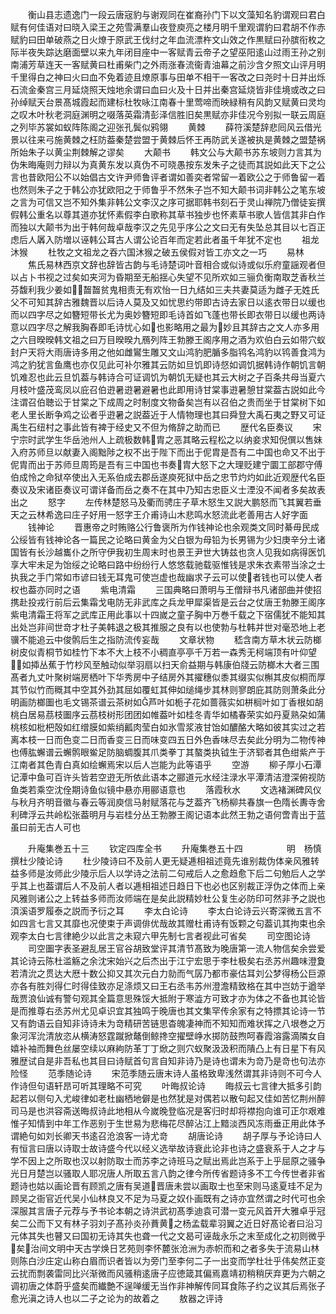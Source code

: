 <!-- { "loadSidebar": true } -->
　　衡山县志遗逸门一段云唐宼豹与谢观同在崔裔孙门下以文藻知名豹谓观曰君白赋有何佳语对曰晓入梁王之苑雪满羣山夜登庾亮之楼月明千里观谓豹曰君胡不作赤赋豹曰田单破燕之日火燎于原武王伐纣之年血流漂杵文山效之作黒赋曰孙膑衔枚之际半夜失踪达磨面壁以来九年闭目座中一客赋青云帝子之望巫阳逺山过雨王孙之别南浦芳草连天一客赋黄曰杜甫柴门之外雨涨春流衞青油幕之前沙含夕照文山评月明千里得白之神曰火曰血不免着迹且燎原事与田单不相干一客改之曰尧时十日并出烁石流金秦宫三月延烧照天烛地余谓曰血曰火及十日并出秦宫延烧皆非佳境或改之曰孙绰赋天台景髙城霞起而建标杜牧咏江南春十里莺啼而映緑稍有风韵又赋黄曰灵均之叹木叶秋老洞庭渊明之啜落英霜清彭泽信胜旧矣黒赋亦非佳况今别拟一联云周庭之列毕苏裳如蚁阵陈阁之迎张孔鬓似鸦翎
　　黄棘
　　薛符溪楚辞悲囘风云借光景以往来弓施黄棘之枉防葢秦楚尝盟于黄棘后怀王再防武关遂被执是黄棘之盟楚祸所始朱子以黄尘荆棘解之谬矣
　　大颠书
　　韩文公与大颠书苏东坡则力言其为伪朱晦庵则力辩以为真黄东发以真伪不可晓愚按东发朱子之徒而其説如此天下之公言也昔欧阳公不以始倡古文许尹师鲁评者谓如善奕者常留一着欧公之于师鲁留一着也然则朱子之于韩公亦犹欧阳之于师鲁乎不然朱子岂不知大颠书词非韩公之笔东坡之言为可信又岂不知外集非韩公文李汉之序可据耶韩书刻石于灵山禅院乃僧徒妄撰假韩公重名以尊其道亦犹怀素假李白歌称其草书独步也怀素草书歌人皆信其非白作而独以大颠书为出于韩何哉卓哉李汉之先见乎序公之文曰无有失坠总其目以七百正虑后人羼入防増以诬韩公耳古人谓公论百年而定若此者虽千年犹不定也
　　祖龙沐猴
　　杜牧之文祖龙之吞六国沐猴之破五侯假对皆工亦文之一巧
　　易林
　　焦氏易林西京文辞也辞皆古韵与毛诗楚词叶音相合或似诗或似乐府童謡观者但以占卜书视之过矣如夹河为昏期至无船揺心失望不见所欢如三骊负衡南取芝香秋兰芬馥利我少姜如齧齧贫鬼相责无有欢怡一日九结如三夫共妻莫适为雌子无姓氏父不可知其辞古雅魏晋以后诗人莫及又如忧思约带即古诗去家日以逺衣带日以缓也而以四字尽之如簪短带长尤为奥妙簪短即毛诗首如飞蓬也带长即衣带日以缓也两诗意以四字尽之解我胸舂即毛诗忧心如也影略用之最为妙且其辞古之文人亦多用之六目暌暌韩文祖之曰万目暌暌九鴈列阵王勃滕王阁序用之酒为欢伯白云如带穴蚁封户天将大雨唐诗多用之他如雌鸑生雕又文山鸿豹肥腯多脂鸨名鸿豹以鸨善食鸿为鸿之豹犹言鱼鹰也亦仅见此可补尔雅其云防如旦饥即诗惄如调饥据韩诗作朝饥言朝饥难忍也此云旦饥葢与韩诗合可证调饥为朝饥无疑也其云大树之子百条共母当夏六月枝叶盛茂鸾凤以庇召伯逰暑逰暑避暑也此即用诗甘棠事逰暑憩甘棠葢古説如此今注谓召伯聴讼于甘棠之下成周之时制度文物备矣岂有以召伯之贵而坐于甘棠树下如老人里长断争鸡之讼者乎逰暑之説葢近于人情物理也其曰舜登大禹石夷之野又可证禹生石纽村之事此皆有裨于经史又不但为脩辞之助而已
　　歴代名臣奏议
　　宋宁宗时武学生华岳池州人上疏极数韩胄之恶其略云程松之以纳妾求知倪僎以售妹入府苏师旦以献妻入阁黜陟之权不出于陛下而出于伲胄是吾有二中国也命又不出于伲胄而出于苏师旦周筠是吾有三中国也书奏胄大怒下之大理贬建宁圜工部郡守傅伯成怜之命狱卒使出入无系伯成去郡岳遂庾死狱中岳之忠节灼灼如此近观歴代名臣奏议及宋诸臣奏议可谓详备而岳之奏不在其中乃知古忠臣义士湮没不闻者多矣故表出之
　　怒字
　　左传林楚怒马及衢而骋庄子草木怒生又説大鹏怒而飞其翼若垂天之云林希逸曰庄子好用一怒字王介甫诗山木悲鸣水怒流此老善用古人好字面
　　钱神论
　　晋惠帝之时贿赂公行鲁褒所为作钱神论也余观类文同时綦毋民成公绥皆有钱神论各一篇民之论略曰黄金为父白银为母铅为长男锡为少妇庚辛分土诸国皆有长沙越巂仆之所守伊我初生周末时也景王尹世大铸兹也贪人见我如病得医饥享大牢未足为饴绥之论略曰路中纷纷行人悠悠载驰载驱惟钱是求朱衣素带当涂之士执我之手门常如市谚曰钱无耳鬼可使岂虚也哉幽求子云可以使者钱也可以使人者权也葢亦同时之语
　　紫电清霜
　　三国典略曰萧明与王僧辩书凡诸部曲并使招携赴投戎行前后云集霜戈电防无非武库之兵龙甲犀渠皆是云台之仗唐王勃滕王阁序紫电清霜王将军之武库正用此事以十四嵗之童子胸中万巻千载之下宿儒犹不能知其出处岂非间世竒才杜子美韩退之极其推服之良有以也使勃与杜韩并世对毫恐地上老骥不能追云中俊鹘后生之指防流传妄哉
　　文章状物
　　嵇含南方草木状云防榔树皮似青桐节如桂竹下本不大上枝不小稠直亭亭千万若一森秀无柯端顶有叶仰望如揷丛蕉于竹杪风至触动似举羽扇以扫天俞益期与韩康伯牋云防榔木大者三围髙者九丈叶聚树端房栖叶下华秀房中子结房外其擢穗似黍其缀实似槲其皮似桐而厚其节似竹而穊其中空其外劲其屈如覆虹其伸如缒绳步其林则寥朗庇其防则萧条此分明画防榔圗也毛文锡茶谱云茶树如芦叶如栀子花如蔷薇实如栟榈叶如丁香根如胡桃白居易茘枝圗序云茘枝树形团团如帷葢叶如桂冬青华如橘春荣实如丹夏熟朶如蒲桃核如枇杷殻如红缯膜如紫绡瓤肉莹白如氷雪浆液甘饴如醲酪大略如彼其实过之若离本枝一日而色变二日而香变三日而味变四五日外色香味尽去矣此分明为二物传神也傅肱蠏谱云蠏鹘眼鲎足防脑蜩腹其爪类拳丁其螯类执钺生于济郓者其色绀紫产于江南者其色青白真如绘蠏焉宋以后人岂能为此等语乎
　　空游
　　柳子厚小石潭记潭中鱼可百许头皆若空逰无所依此语本之郦道元水经注渌水平潭清洁澄深俯视防鱼类若乘空沈佺期诗鱼似镜中悬亦用郦语意也
　　落霞秋水
　　文选褚渊碑风仪与秋月齐明音徽与春云等润庾信马射赋落花与芝葢齐飞杨柳共春旗一色隋长夀寺舍利碑浮云共岭松张葢明月与岩桂分丛王勃滕王阁记语本此然王勃之语何啻青出于蓝虽曰前无古人可也





　　升庵集巻五十三
　　钦定四库全书
　　升庵集巻五十四　　　　　明　杨慎　撰杜少陵论诗
　　杜少陵诗曰不及前人更无疑逓相祖述竟先谁别裁伪体亲风雅转益多师是汝师此少陵示后人以学诗之法前二句戒后人之愈趋愈下后二句勉后人之学乎其上也葢谓后人不及前人者以逓相祖述日趋日下也必也区别裁正浮伪之体而上亲风雅则诸公之上转益多师而汝师端在是矣此説精妙杜公复生必防印可然非予之説也湏溪语罗履泰之説而予衍之耳
　　李太白论诗
　　李太白论诗云兴寄深微五言不如四言七言又其靡也况使束于声调俳优哉故其赠杜甫诗有饭颗之句葢讥其拘束也余观李太白七言律絶少以此言之未窥六甲先制七言者视此可省矣
　　司空图论诗
　　司空圗字表圣避乱居王官谷胡致堂评其清节髙致为晚唐第一流人物信矣余尝爱其论诗云陈杜滥觞之余沈宋始兴之后杰出于江宁宏思于李杜极矣右丞苏州趣味澄夐若清沇之贯达大厯十数公抑又其次元白力勍而气孱乃都市豪估耳刘公梦得杨公巨源亦各有胜刘得仁时得佳致亦足涤烦又曰王右丞韦苏州澄澹精致格在其中岂妨于遒举哉贾浪仙诚有警句观其全篇意思殊馁大抵附于寒澁方可致才亦为体之不备也其论皆是而推尊右丞苏州尤见卓识宜其独鸣于晚唐也其文集罕传余家有之特摽其论诗一节又有韵语云自知非诗诗未为竒精研苦链思杳魄凄神而不知知而难状挥之八垠巻之万象河浑沇清放恣从横涛怒霆蹴掀鼇倒鲸搀空擢壁峥水掷防鼓煦呵春霞溶露滴隣女自嬉补袖而舞色丝屡空续以麻絇防革丁丁焮之则穴蚁聚汲汲积而隤凸上有日星下有风雅歴试自是非吾私也其目曰诗赋首句言自知非诗乃是诗也谓未为竒乃是竒也句法亦险怪
　　范季随论诗
　　宋范季随云唐末诗人虽格致卑浅然谓其非诗则不可今人作诗但句语轩昂可听其理略不可究
　　叶晦叔论诗
　　晦叔云七言律大抵多引韵起若以侧句入尤峻律如老杜幽栖地僻是也然犹是对偶若以散句起又佳如苦忆荆州醉司马是也洪容斋送晦叔诗此地相从今嵗晚登临况是客归时却将襟抱向谁可正尔艰难惟子知情到中年工作恶别于生世易为悲梅花尽醉沾江上黯淡西风冻雨垂正用此体予谓絶句如刘长卿天书逺召沧浪客一诗尤竒
　　胡唐论诗
　　胡子厚与予论诗曰人有恒言曰唐以诗取士故诗盛今代以经义选举故诗衰此论非也诗之盛衰系于人之才与学不因上之所取也汉以射防取士而苏李之诗班马之赋出焉此岂系于上乎屈原之骚争光日月楚岂以骚取人耶况唐人所取五言八韵之律今所传省题诗多不工今传世者非省题诗也姑以画论晋有顾凯之唐有吴道晋唐未尝以画取士也至宋则马逺夏珪不足为顾吴之衙官近代吴小仙林良又不足为马夏之奴仆画既有之诗亦宜然谓之时代可也余深服其言唐子元荐与予书论本朝之诗洪武初髙季迪袁可潜一变元风首开大雅卓乎冠矣二公而下又有林子羽刘子髙孙炎孙蕡黄之杨孟载辈羽翼之近日好髙论者曰沿习元体其失也瞽又曰国初无诗其失也聋一代之文曷可诬哉永乐之末至成化之初则微乎矣治间文明中天古学焕日艺苑则李怀麓张沧洲为赤帜而和之者多失于流易山林则陈白沙庄定山称白眉而识者皆以为旁门至李何二子一出变而学杜壮乎伟矣然正变云扰而剽袭雷同比兴渐微而风骚稍逺唐子应徳箴其偏焉嘉靖初稍稍厌弃更为六朝之调初唐之体蔚乎盛矣而纎艶不逞啴缓无当作非神解传同耳食陈子约之议其后焉张子愈光滇之诗人也以二子之论为的故着之
　　敖器之评诗
